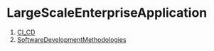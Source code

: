 # LargeScaleEnterpriseApplication

1. [CI_CD](CI_CD.md)
2. [SoftwareDevelopmentMethodologies](SoftwareDevelopmentMethodologies.md)